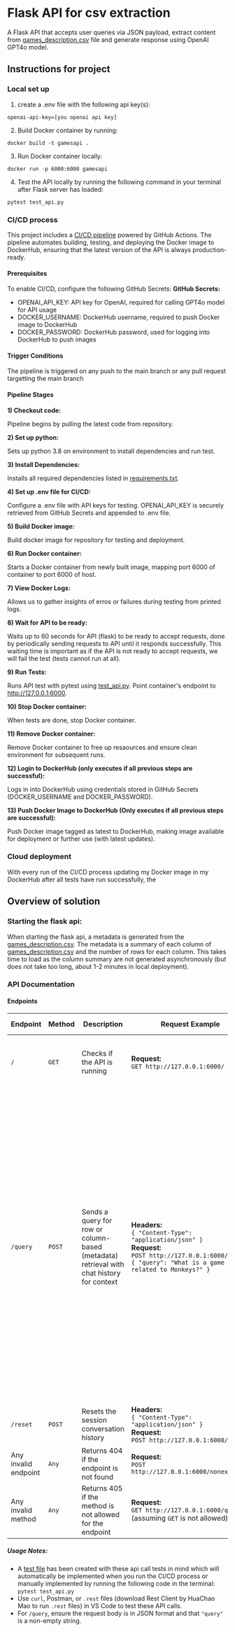 # Flask API for csv extraction
A Flask API that accepts user queries via JSON payload, extract content from [games_description.csv](games_description.csv) file and generate response using OpenAI GPT4o model.

## Instructions for project

### Local set up
1. create a .env file with the following api key(s):
```
openai-api-key=[you openai api key]
```
2. Build Docker container by running:
```
docker build -t gamesapi .
```
3. Run Docker container locally:
```
docker run -p 6000:6000 gamesapi
```

4. Test the API locally by running the following command in your terminal after Flask server has loaded:
```
pytest test_api.py
```


### CI/CD process
This project includes a [CI/CD pipeline](.github/workflows/ci-cd.yml) powered by GitHub Actions. The pipeline automates building, testing, and deploying the Docker image to DockerHub, ensuring that the latest version of the API is always production-ready.

#### **Prerequisites**
To enable CI/CD, configure the following GitHub Secrets:
**GitHub Secrets:**
- OPENAI_API_KEY: API key for OpenAI, required for calling GPT4o model for API usage
- DOCKER_USERNAME: DockerHub username, required to push Docker image to DockerHub
- DOCKER_PASSWORD: DockerHub password, used for logging into DockerHub to push images
  
#### **Trigger Conditions**
The pipeline is triggered on any push to the main branch or any pull request targetting the main branch

#### **Pipeline Stages**
**1) Checkout code:** 

Pipeline begins by pulling the latest code from repository.

**2) Set up python:** 

Sets up python 3.8 on environment to install dependencies and run test.

**3) Install Dependencies:** 

Installs all required dependencies listed in [requirements.txt](requirements.txt).

**4) Set up .env file for CI/CD:** 

Configure a .env file with API keys for testing. OPENAI_API_KEY is securely retrieved from GitHub Secrets and appended to .env file.

**5) Build Docker image:** 

Build docker image for repository for testing and deployment.

**6) Run Docker container:** 

Starts a Docker container from newly built image, mapping port 6000 of container to port 6000 of host.

**7) View Docker Logs:** 

Allows us to gather insights of erros or failures during testing from printed logs.

**8) Wait for API to be ready:** 

Waits up to 60 seconds for API (flask) to be ready to accept requests, done by periodically sending requests to API until it responds successfully. This waiting time is important as if the API is not ready to accept requests, we will fail the test (tests cannot run at all).

**9) Run Tests:** 

Runs API test with pytest using [test_api.py](test_api.py). Point container's endpoint to http://127.0.0.1:6000.

**10) Stop Docker container:** 

When tests are done, stop Docker container.

**11) Remove Docker container:** 

Remove Docker container to free up resaources and ensure clean environment for subsequent runs.

**12) Login to DockerHub (only executes if all previous steps are successful):** 

Logs in into DockerHub using credentials stored in GitHub Secrets (DOCKER_USERNAME and DOCKER_PASSWORD).

**13) Push Docker Image to DockerHub (Only executes if all previous steps are successful):** 

Push Docker image tagged as latest to DockerHub, making image available for deployment or further use (with latest updates).


### Cloud deployment

With every run of the CI/CD process updating my Docker image in my DockerHub after all tests have run successfully, the 

## Overview of solution

### Starting the flask api:
When starting the flask api, a metadata is generated from the [games_description.csv](games_description.csv). The metadata is a summary of each column of [games_description.csv](games_description.csv) and the number of rows for each column. This takes time to load as the column summary are not generated asynchronously (but does not take too long, about 1-2 minutes in local deployment).

### API Documentation

#### Endpoints

| **Endpoint**           | **Method** | **Description**                                     | **Request Example**                                                                                                                                                                      | **Expected Response**                                                                                                                                                                                                                                   |
|------------------------|------------|-----------------------------------------------------|-------------------------------------------------------------------------------------------------------------------------------------------------------------------------------------------|----------------------------------------------------------------------------------------------------------------------------------------------------------------------------------------------------------------------------------------------------------|
| `/`                    | `GET`      | Checks if the API is running                        | **Request:** <br> `GET http://127.0.0.1:6000/`                                                                                                                                            | **Response (200):** <br> `{ "message": "You have successfully called the base API!" }`                                                                                                                                                                 |
| `/query`               | `POST`     | Sends a query for row or column-based (metadata) retrieval with chat history for context | **Headers:** <br> `{ "Content-Type": "application/json" }` <br> **Request:** <br> ``` POST http://127.0.0.1:6000/query { "query": "What is a game related to Monkeys?" } ```               | **Response (200):** <br> `{ "response": "Response from the GPT-4 model based on the query and context." }` <br> **Error - Empty Query (400):** <br> `{ "error": "Query field is required and cannot be empty." }` <br> **Error - Non-String Query (400):** <br> `{ "error": "Query must be a string." }` <br> **Error - Invalid JSON (400):** <br> `{ "error": "Request must be in JSON format." }` <br> **Error - Internal Error (500):** <br> `{ "error": "An internal error occurred. Please try again later." }` |
| `/reset`               | `POST`     | Resets the session conversation history             | **Headers:** <br> `{ "Content-Type": "application/json" }` <br> **Request:** <br> `POST http://127.0.0.1:6000/reset`                                                                      | **Response (200):** <br> `{ "message": "Conversation reset." }`                                                                                                                                                                                       |
| Any invalid endpoint   | `Any`      | Returns 404 if the endpoint is not found            | **Request:** <br> `POST http://127.0.0.1:6000/nonexistent`                                                                                                                                | **Error (404):** <br> `{ "error": "Endpoint not found" }`                                                                                                                                                                                             |
| Any invalid method     | `Any`      | Returns 405 if the method is not allowed for the endpoint | **Request:** <br> `GET http://127.0.0.1:6000/query` (assuming `GET` is not allowed)                                                                                                       | **Error (405):** <br> `{ "error": "Method not allowed" }`                                                                                                                                                                                             |

##### Usage Notes:
- A [test file](test_api.py) has been created with these api call tests in mind which will automatically be implemented when you run the CI/CD process or manually implemented by running the following code in the terminal: `pytest test_api.py`
- Use `curl`, Postman, or `.rest` files (download Rest Client by HuaChao Mao to run `.rest` files) in VS Code to test these API calls.
- For `/query`, ensure the request body is in JSON format and that `"query"` is a non-empty string.


